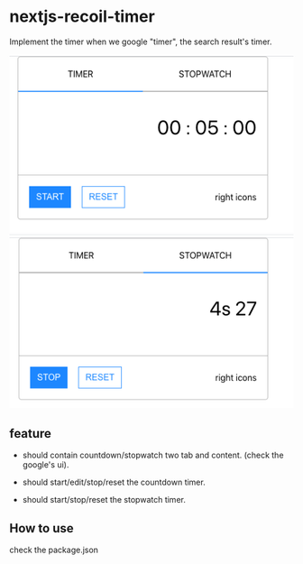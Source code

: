 # nextjs-recoil-timer

Implement the timer when we google "timer", the search result's timer.

![image](https://github.com/sky790312/google-timer-by-nextjs-recoil/blob/main/%E8%9E%A2%E5%B9%95%E5%BF%AB%E7%85%A7%202021-05-05%20%E4%B8%8B%E5%8D%8811.28.13.png)
![image](https://github.com/sky790312/google-timer-by-nextjs-recoil/blob/main/%E8%9E%A2%E5%B9%95%E5%BF%AB%E7%85%A7%202021-05-05%20%E4%B8%8B%E5%8D%8811.28.19.png)

## feature

- should contain countdown/stopwatch two tab and content. (check the google's ui).

- should start/edit/stop/reset the countdown timer.

- should start/stop/reset the stopwatch timer.

## How to use

check the package.json
